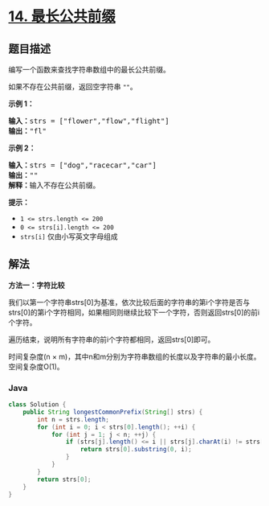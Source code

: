 # [14. 最长公共前缀](https://leetcode.cn/problems/longest-common-prefix)

## 题目描述

<p>编写一个函数来查找字符串数组中的最长公共前缀。</p>

<p>如果不存在公共前缀，返回空字符串&nbsp;<code>""</code>。</p>

<p><strong>示例 1：</strong></p>

<pre>
<strong>输入：</strong>strs = ["flower","flow","flight"]
<strong>输出：</strong>"fl"
</pre>

<p><strong>示例 2：</strong></p>

<pre>
<strong>输入：</strong>strs = ["dog","racecar","car"]
<strong>输出：</strong>""
<strong>解释：</strong>输入不存在公共前缀。</pre>

<p><strong>提示：</strong></p>

<ul>
	<li><code>1 &lt;= strs.length &lt;= 200</code></li>
	<li><code>0 &lt;= strs[i].length &lt;= 200</code></li>
	<li><code>strs[i]</code> 仅由小写英文字母组成</li>
</ul>

## 解法

**方法一：字符比较**

我们以第一个字符串strs[0]为基准，依次比较后面的字符串的第i个字符是否与strs[0]的第i个字符相同，如果相同则继续比较下一个字符，否则返回strs[0]的前i个字符。

遍历结束，说明所有字符串的前i个字符都相同，返回strs[0]即可。

时间复杂度(n × m)，其中n和m分别为字符串数组的长度以及字符串的最小长度。空间复杂度O(1)。

### **Java**

```java
class Solution {
    public String longestCommonPrefix(String[] strs) {
        int n = strs.length;
        for (int i = 0; i < strs[0].length(); ++i) {
            for (int j = 1; j < n; ++j) {
                if (strs[j].length() <= i || strs[j].charAt(i) != strs[0].charAt(i)) {
                    return strs[0].substring(0, i);
                }
            }
        }
        return strs[0];
    }
}
```
